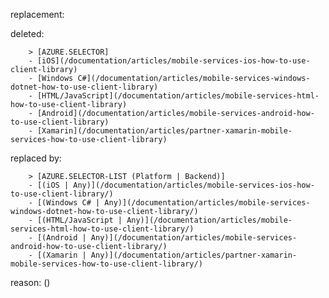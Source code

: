 replacement:

deleted:

		> [AZURE.SELECTOR]
		- [iOS](/documentation/articles/mobile-services-ios-how-to-use-client-library)
		- [Windows C#](/documentation/articles/mobile-services-windows-dotnet-how-to-use-client-library)
		- [HTML/JavaScript](/documentation/articles/mobile-services-html-how-to-use-client-library)
		- [Android](/documentation/articles/mobile-services-android-how-to-use-client-library)
		- [Xamarin](/documentation/articles/partner-xamarin-mobile-services-how-to-use-client-library)

replaced by:

		> [AZURE.SELECTOR-LIST (Platform | Backend)]
		- [(iOS | Any)](/documentation/articles/mobile-services-ios-how-to-use-client-library/)
		- [(Windows C# | Any)](/documentation/articles/mobile-services-windows-dotnet-how-to-use-client-library/)
		- [(HTML/JavaScript | Any)](/documentation/articles/mobile-services-html-how-to-use-client-library/)
		- [(Android | Any)](/documentation/articles/mobile-services-android-how-to-use-client-library/)
		- [(Xamarin | Any)](/documentation/articles/partner-xamarin-mobile-services-how-to-use-client-library/)

reason: ()

